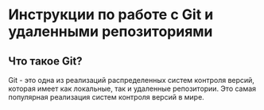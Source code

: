 # Инструкции по работе с Git и удаленными репозиториями

## Что такое Git?
Git - это одна из реализаций распределенных систем контроля версий, которая имеет как локальные, так и удаленные репозитории. Это самая популярная реализация систем контроля версий в мире.

